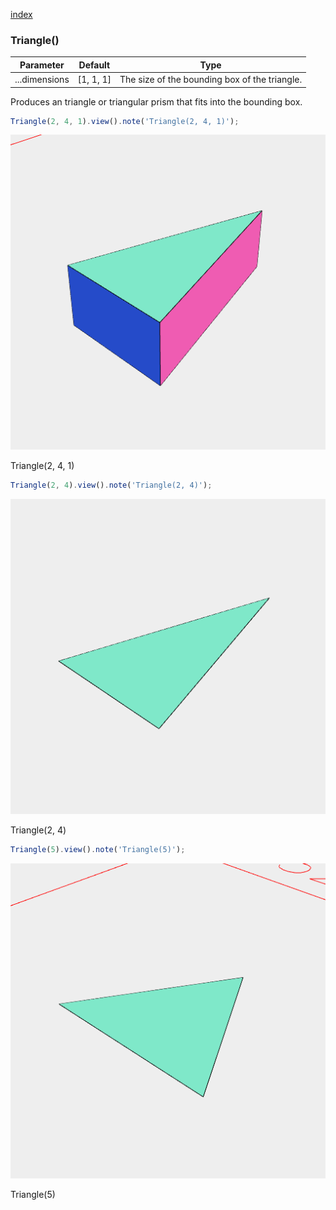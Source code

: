 [index](../../nb/api/index.md)
### Triangle()
Parameter|Default|Type
---|---|---
...dimensions|[1, 1, 1]|The size of the bounding box of the triangle.

Produces an triangle or triangular prism that fits into the bounding box.

```JavaScript
Triangle(2, 4, 1).view().note('Triangle(2, 4, 1)');
```

![Image](Triangle.md.0.png)

Triangle(2, 4, 1)

```JavaScript
Triangle(2, 4).view().note('Triangle(2, 4)');
```

![Image](Triangle.md.1.png)

Triangle(2, 4)

```JavaScript
Triangle(5).view().note('Triangle(5)');
```

![Image](Triangle.md.2.png)

Triangle(5)
